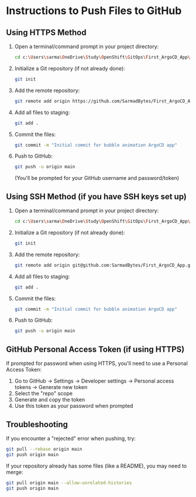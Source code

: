# Instructions to Push Files to GitHub

## Using HTTPS Method

1. Open a terminal/command prompt in your project directory:
   ```bash
   cd c:\Users\sarma\OneDrive\Study\OpenShift\GitOps\First_ArgoCD_App\bubble-animation
   ```

2. Initialize a Git repository (if not already done):
   ```bash
   git init
   ```

3. Add the remote repository:
   ```bash
   git remote add origin https://github.com/SarmadBytes/First_ArgoCD_App.git
   ```

4. Add all files to staging:
   ```bash
   git add .
   ```

5. Commit the files:
   ```bash
   git commit -m "Initial commit for bubble animation ArgoCD app"
   ```

6. Push to GitHub:
   ```bash
   git push -u origin main
   ```
   (You'll be prompted for your GitHub username and password/token)

## Using SSH Method (if you have SSH keys set up)

1. Open a terminal/command prompt in your project directory:
   ```bash
   cd c:\Users\sarma\OneDrive\Study\OpenShift\GitOps\First_ArgoCD_App\bubble-animation
   ```

2. Initialize a Git repository (if not already done):
   ```bash
   git init
   ```

3. Add the remote repository:
   ```bash
   git remote add origin git@github.com:SarmadBytes/First_ArgoCD_App.git
   ```

4. Add all files to staging:
   ```bash
   git add .
   ```

5. Commit the files:
   ```bash
   git commit -m "Initial commit for bubble animation ArgoCD app"
   ```

6. Push to GitHub:
   ```bash
   git push -u origin main
   ```

## GitHub Personal Access Token (if using HTTPS)

If prompted for password when using HTTPS, you'll need to use a Personal Access Token:

1. Go to GitHub → Settings → Developer settings → Personal access tokens → Generate new token
2. Select the "repo" scope
3. Generate and copy the token
4. Use this token as your password when prompted

## Troubleshooting

If you encounter a "rejected" error when pushing, try:
```bash
git pull --rebase origin main
git push origin main
```

If your repository already has some files (like a README), you may need to merge:
```bash
git pull origin main --allow-unrelated-histories
git push origin main
```
